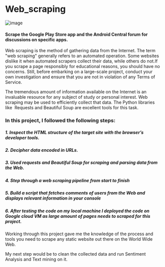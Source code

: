 # Web_scraping
![image](https://user-images.githubusercontent.com/91350558/208844794-1c0f2ff3-0a2a-4677-a839-a19eee318f85.png)

#### Scrape the Google Play Store app and the Android Central forum for discussions on specific apps.

Web scraping is the method of gathering data from the Internet. The term "web scraping" generally refers to an automated operation. Some websites dislike it when automated scrapers collect their data, while others do not.If you scrape a page responsibly for educational reasons, you should have no concerns. Still, before embarking on a large-scale project, conduct your own investigation and ensure that you are not in violation of any Terms of Service.

The tremendous amount of information available on the Internet is an invaluable resource for any subject of study or personal interest. Web scraping may be used to efficiently collect that data. The Python libraries like  Requests and Beautiful Soup are excellent tools for this task.

### In this project, I followed the following steps:

##### 1. Inspect the HTML structure of the target site with the browser’s developer tools.
##### 2. Decipher data encoded in URLs.
##### 3. Used requests and Beautiful Soup for scraping and parsing data from the Web.
##### 4. Step through a web scraping pipeline from start to finish
##### 5. Build a script that fetches comments of users from the Web and displays relevant information in your console
##### 6. After testing the code on my local machine I deployed the code on Google cloud VM as large amount of pages needs to scraped for this project.


Working through this project gave me the knowledge of the process and tools you need to scrape any static website out there on the World Wide Web.

My next step would be to clean the collected data and run Sentiment Analysis and Text mining on it. 
